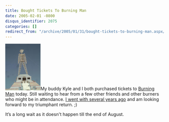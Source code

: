 ```yaml
---
title: Bought Tickets To Burning Man
date: 2005-02-01 -0800
disqus_identifier: 2075
categories: []
redirect_from: "/archive/2005/01/31/bought-tickets-to-burning-man.aspx/"
---
```


![Burning Man](/images/burningman.jpg)My buddy Kyle and I both purchased
tickets to [Burning Man](http://www.burningman.com/ "Burning Man!")
today. Still waiting to hear from a few other friends and other burners
who might be in attendance. [I went with several years
ago](https://haacked.com/archive/2004/07/18/833.aspx "Last time I went")
and am looking forward to my triumphant return. ;)

It’s a long wait as it doesn't happen till the end of August.

